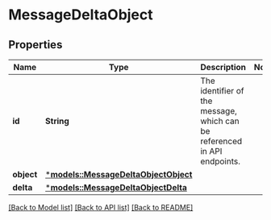 # MessageDeltaObject

## Properties
Name | Type | Description | Notes
------------ | ------------- | ------------- | -------------
**id** | **String** | The identifier of the message, which can be referenced in API endpoints. | 
**object** | [***models::MessageDeltaObjectObject**](MessageDeltaObject_object.md) |  | 
**delta** | [***models::MessageDeltaObjectDelta**](MessageDeltaObject_delta.md) |  | 

[[Back to Model list]](../README.md#documentation-for-models) [[Back to API list]](../README.md#documentation-for-api-endpoints) [[Back to README]](../README.md)


